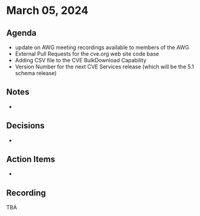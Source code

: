 # March 05, 2024

## Agenda
* update on AWG meeting recordings available to members of the AWG
* External Pull Requests for the cve.org web site code base 
* Adding CSV file to the CVE BulkDownload Capability
* Version Number for the next CVE Services release (which will be the 5.1 schema release)

## Notes

*

## Decisions

*

## Action Items

*

## Recording

TBA
